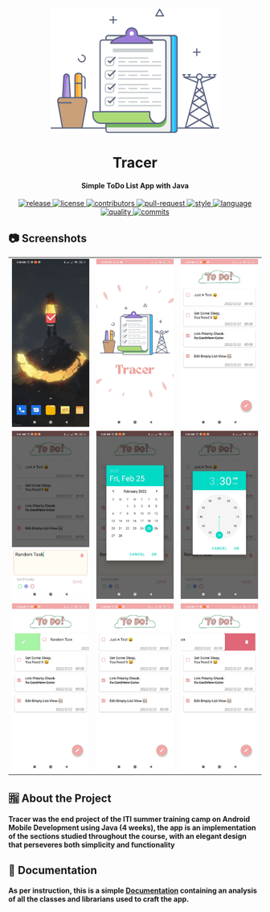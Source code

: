 <div align="center">
<img src="md/H3.png" />
</div>

<h1 align="center">Tracer</h1>
<h4 align="center"> Simple ToDo List App with Java </h4>


<div align="center">
    <a href="https://github.com/Mohamed-Shalaan/Tracer/releases">
        <img src="https://img.shields.io/badge/release-alpha-blue" alt="release" />
    </a>
     <a href="https://github.com/Mohamed-Shalaan/Tracer/blob/main/LICENSE">
        <img src="https://img.shields.io/github/license/Mohamed-Shalaan/ProjectCAPI?logo=gnu&.svg" alt="license" />
    <a>
    <a href="https://github.com/Mohamed-Shalaan/Tracer/graphs/contributors">
        <img src="https://img.shields.io/badge/contributors-1-orange" alt="contributors" />
    </a>
    <a href="http://makeapullrequest.com">
        <img src="https://img.shields.io/badge/PRs-welcome-brightgreen.svg?style=flat-square" alt="pull-request" />
    </a>
    <a href="https://standardjs.com">
        <img src="https://img.shields.io/badge/code_style-standard-brightgreen.svg" alt="style" />
    </a>
  <a href="https://github.com/Mohamed-Shalaan/Tracer">
        <img src="https://img.shields.io/badge/Code-Java-blue" alt="language" />
    </a>
    <a href="https://www.codacy.com?utm_source=github.com&amp;utm_medium=referral&amp;utm_content=Mohamed-Shalaan/Tracer&amp;utm_campaign=Badge_Grade">
        <img src="https://app.codacy.com/project/badge/Grade/7abde45beb1a44ef858fb68e889a214e" alt="quality" />
    </a>
    <a href="https://github.com/Mohamed-Shalaan/Tracer/graphs/commit-activity">
        <img src="https://img.shields.io/github/commit-activity/w/Mohamed-Shalaan/Tracer" alt="commits" />
    </a>
</div>
       
## :camera: Screenshots
       
<table width="100%">
  <tbody>
    <tr>
      <td width="1%"><img src="md/Icon.jpg"/></td>
      <td width="1%"><img src="md/Splash.jpg"/></td>
       <td width="1%"><img src="md/Main.jpg"/></td>
    </tr>
    <tr>
      <td width="1%"><img src="md/AddingTask.jpg"/></td>
      <td width="1%"><img src="md/NotificatonDate.jpg"/></td>
       <td width="1%"><img src="md/NotificationTime.jpg"/></td>
    </tr>
    <tr>
      <td width="1%"><img src="md/SwipeR.jpg"/></td>
      <td width="1%"><img src="md/Main.jpg"/></td>
      <td width="1%"><img src="md/SwipeL.jpg"/></td>
    </tr>
  </tbody>
</table>
       
       
## :u6307: About the Project
<h4 align="left"> Tracer was the end project of the ITI summer training camp on Android Mobile Development using Java (4 weeks), the app is an implementation of the sections studied throughout the course, with an elegant design that perseveres both simplicity and functionality  </h4> 
       
## :bookmark_tabs: Documentation
<h4> As per instruction, this is a simple <a href="md/MD97_ProjectReport.pdf">Documentation</a> containing an analysis of all the classes and librarians used to craft the app. </h4>
       
